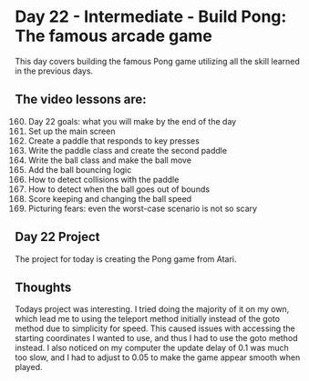 # Day 22 - Intermediate - Build Pong: The famous arcade game
This day covers building the famous Pong game utilizing all the skill learned in the previous days.

## The video lessons are:
160. Day 22 goals: what you will make by the end of the day
161. Set up the main screen
162. Create a paddle that responds to key presses
163. Write the paddle class and create the second paddle
164. Write the ball class and make the ball move
165. Add the ball bouncing logic
166. How to detect collisions with the paddle
167. How to detect when the ball goes out of bounds
168. Score keeping and changing the ball speed
169. Picturing fears: even the worst-case scenario is not so scary

## Day 22 Project
The project for today is creating the Pong game from Atari. 

## Thoughts
Todays project was interesting. I tried doing the majority of it on my own, which lead me to using the teleport method initially instead of the goto method due to simplicity for speed. This caused issues with accessing the starting coordinates I wanted to use, and thus I had to use the goto method instead. I also noticed on my computer the update delay of 0.1 was much too slow, and I had to adjust to 0.05 to make the game appear smooth when played. 